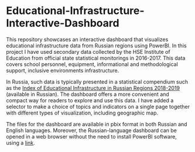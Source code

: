 # Educational-Infrastructure-Interactive-Dashboard

This repository showcases an interactive dashboard that visualizes educational infrastructure data from Russian regions using PowerBI. In this project 
I have used secondary data collected by the HSE Institute of Education from official state statistical monitorings in 2016-2017. This data covers 
school personnel, equipment, informational and methodological support, inclusive environments infrastructure. 

In Russia, such data is typically 
presented in a statistical compendium such as the [Index of Educational Infrastructure in Russian Regions 2018-2019](https://ioe.hse.ru/data/2019/04/15/1178142809/%D0%98%D0%BD%D0%B4%D0%B5%D0%BA%D1%81%20%D0%BE%D0%B1%D1%80%D0%B0%D0%B7%D0%BE%D0%B2%D0%B0%D1%82%D0%B5%D0%BB%D1%8C%D0%BD%D0%BE%D0%B8%CC%86%20%D0%B8%D0%BD%D1%84%D1%80%D0%B0%D1%81%D1%82%D1%80%D1%83%D0%BA%D1%82%D1%83%D1%80%D1%8B%202018-2019_2019-04-12.pdf) (available in Russian).
The dashboard offers a more convenient and compact way for readers to explore and use this data. I have added a selector to make a choice of topics and 
indicators on a single page together with different types of visualization, including geographic map. 

The files for the dashboard are available in pbix format in both Russian and English languages.
Moreover, the Russian-language dashboard can be opened in a web browser without the need to install PowerBI software, using a [link](https://app.powerbi.com/view?r=eyJrIjoiNTgxNTA2MjUtYjFmMC00YzBjLTkyMWMtODk1N2U4NjZjMDFlIiwidCI6ImZmN2QwMmE4LTE0MWYtNGMzOC1iODExLThiZWM0ZGIyYjBmMiIsImMiOjl9&pageName=ReportSectionda0682a18f1e27fdab3f).
